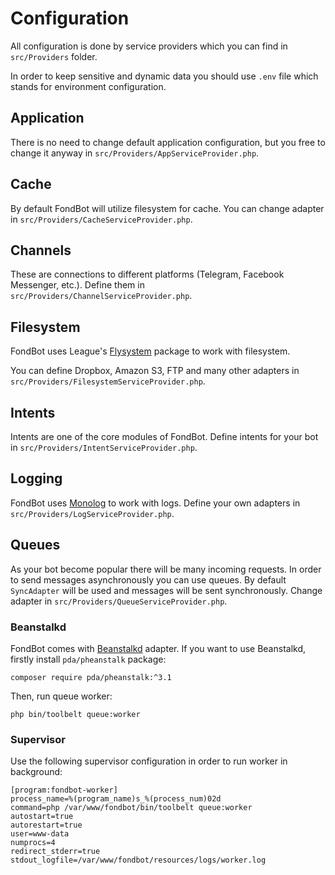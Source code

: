 # Configuration
All configuration is done by service providers which you can find in `src/Providers` folder. 

In order to keep sensitive and dynamic data you should use `.env` file which stands for environment configuration.

## Application
There is no need to change default application configuration, but you free to change it anyway in `src/Providers/AppServiceProvider.php`.

## Cache
By default FondBot will utilize filesystem for cache. You can change adapter in `src/Providers/CacheServiceProvider.php`.

## Channels
These are connections to different platforms (Telegram, Facebook Messenger, etc.). Define them in `src/Providers/ChannelServiceProvider.php`.

## Filesystem
FondBot uses League's [Flysystem](https://flysystem.thephpleague.com) package to work with filesystem. 

You can define Dropbox, Amazon S3, FTP and many other adapters in `src/Providers/FilesystemServiceProvider.php`.

## Intents
Intents are one of the core modules of FondBot. Define intents for your bot in `src/Providers/IntentServiceProvider.php`.

## Logging
FondBot uses [Monolog](https://seldaek.github.io/monolog/) to work with logs.
Define your own adapters in `src/Providers/LogServiceProvider.php`.

## Queues
As your bot become popular there will be many incoming requests. 
In order to send messages asynchronously you can use queues. 
By default `SyncAdapter` will be used and messages will be sent synchronously.
Change adapter in `src/Providers/QueueServiceProvider.php`.

### Beanstalkd
FondBot comes with [Beanstalkd](http://kr.github.io/beanstalkd/) adapter.
If you want to use Beanstalkd, firstly install `pda/pheanstalk` package:

    composer require pda/pheanstalk:^3.1
    
Then, run queue worker:

    php bin/toolbelt queue:worker
    
### Supervisor
Use the following supervisor configuration in order to run worker in background:

    [program:fondbot-worker]
    process_name=%(program_name)s_%(process_num)02d
    command=php /var/www/fondbot/bin/toolbelt queue:worker
    autostart=true
    autorestart=true
    user=www-data
    numprocs=4
    redirect_stderr=true
    stdout_logfile=/var/www/fondbot/resources/logs/worker.log
